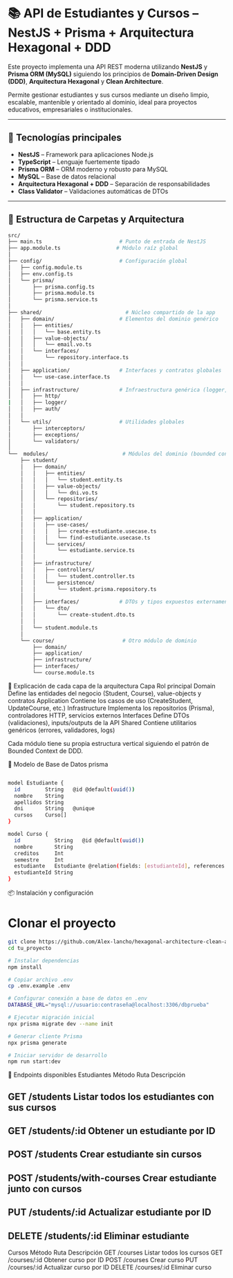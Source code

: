 
# 📚 API de Estudiantes y Cursos – NestJS + Prisma + Arquitectura Hexagonal + DDD

Este proyecto implementa una API REST moderna utilizando **NestJS** y **Prisma ORM (MySQL)** siguiendo los principios de **Domain-Driven Design (DDD)**, **Arquitectura Hexagonal** y **Clean Architecture**.

Permite gestionar estudiantes y sus cursos mediante un diseño limpio, escalable, mantenible y orientado al dominio, ideal para proyectos educativos, empresariales o institucionales.

---

## 🚀 Tecnologías principales

- **NestJS** – Framework para aplicaciones Node.js
- **TypeScript** – Lenguaje fuertemente tipado
- **Prisma ORM** – ORM moderno y robusto para MySQL
- **MySQL** – Base de datos relacional
- **Arquitectura Hexagonal + DDD** – Separación de responsabilidades
- **Class Validator** – Validaciones automáticas de DTOs

---

## 📁 Estructura de Carpetas y Arquitectura

```bash
src/
├── main.ts                         # Punto de entrada de NestJS
├── app.module.ts                  # Módulo raíz global
│
├── config/                         # Configuración global
│   ├── config.module.ts
│   ├── env.config.ts
│   └── prisma/
│       ├── prisma.config.ts
│       ├── prisma.module.ts
│       └── prisma.service.ts
│
├── shared/                           # Núcleo compartido de la app
│   ├── domain/                     # Elementos del dominio genérico
│   │   ├── entities/
│   │   │   └── base.entity.ts
│   │   ├── value-objects/
│   │   │   └── email.vo.ts
│   │   └── interfaces/
│   │       └── repository.interface.ts
│   │
│   ├── application/                # Interfaces y contratos globales
│   │   └── use-case.interface.ts
│   │
│   ├── infrastructure/             # Infraestructura genérica (logger, auth, etc.)
│   │   ├── http/
|   │   ├── logger/
│   │   ├── auth/
│   │
│   └── utils/                      # Utilidades globales
│       ├── interceptors/
│       ├── exceptions/
│       └── validators/
│
└──  modules/                        # Módulos del dominio (bounded contexts)
    ├── student/
    │   ├── domain/
    │   │   ├── entities/
    │   │   │   └── student.entity.ts
    │   │   ├── value-objects/
    │   │   │   └── dni.vo.ts
    │   │   └── repositories/
    │   │       └── student.repository.ts
    │   │
    │   ├── application/
    │   │   ├── use-cases/
    │   │   │   ├── create-estudiante.usecase.ts
    │   │   │   └── find-estudiante.usecase.ts
    │   │   └── services/
    │   │       └── estudiante.service.ts
    │   │
    │   ├── infrastructure/
    │   │   ├── controllers/
    │   │   │   └── student.controller.ts
    │   │   └── persistence/
    │   │       └── student.prisma.repository.ts
    │   │
    │   ├── interfaces/             # DTOs y tipos expuestos externamente
    │   │   └── dto/
    │   │       └── create-student.dto.ts
    │   │
    │   └── student.module.ts
    │
    └── course/                      # Otro módulo de dominio
        ├── domain/
        ├── application/
        ├── infrastructure/
        ├── interfaces/
        └── course.module.ts
```
🧠 Explicación de cada capa de la arquitectura
Capa	Rol principal
Domain	Define las entidades del negocio (Student, Course), value-objects y contratos
Application	Contiene los casos de uso (CreateStudent, UpdateCourse, etc.)
Infrastructure	Implementa los repositorios (Prisma), controladores HTTP, servicios externos
Interfaces	Define DTOs (validaciones), inputs/outputs de la API
Shared	Contiene utilitarios genéricos (errores, validadores, logs)

Cada módulo tiene su propia estructura vertical siguiendo el patrón de Bounded Context de DDD.

🧩 Modelo de Base de Datos
prisma
```bash

model Estudiante {
  id        String   @id @default(uuid())
  nombre    String
  apellidos String
  dni       String   @unique
  cursos    Curso[]
}

model Curso {
  id           String   @id @default(uuid())
  nombre       String
  creditos     Int
  semestre     Int
  estudiante   Estudiante @relation(fields: [estudianteId], references: [id])
  estudianteId String
}
```
📦 Instalación y configuración

# Clonar el proyecto
```bash
git clone https://github.com/Alex-lancho/hexagonal-architecture-clean-architecture-DDD-Domain-driven-desing-.git
cd tu_proyecto

# Instalar dependencias
npm install

# Copiar archivo .env
cp .env.example .env

# Configurar conexión a base de datos en .env
DATABASE_URL="mysql://usuario:contraseña@localhost:3306/dbprueba"

# Ejecutar migración inicial
npx prisma migrate dev --name init

# Generar cliente Prisma
npx prisma generate

# Iniciar servidor de desarrollo
npm run start:dev

```
🔄 Endpoints disponibles
Estudiantes
Método	Ruta	Descripción
## GET	/students	Listar todos los estudiantes con sus cursos
## GET	/students/:id	Obtener un estudiante por ID
## POST	/students	Crear estudiante sin cursos
## POST	/students/with-courses	Crear estudiante junto con cursos
## PUT	/students/:id	Actualizar estudiante por ID
## DELETE	/students/:id	Eliminar estudiante

Cursos
Método	Ruta	Descripción
GET	/courses	Listar todos los cursos
GET	/courses/:id	Obtener curso por ID
POST	/courses	Crear curso
PUT	/courses/:id	Actualizar curso por ID
DELETE	/courses/:id	Eliminar curso
